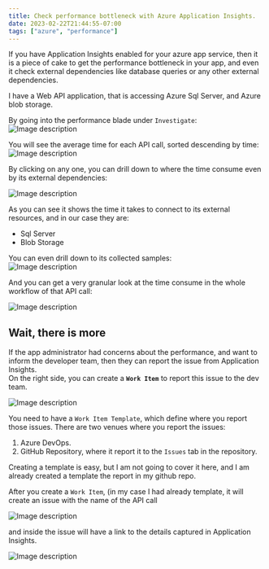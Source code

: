 ```yaml
---
title: Check performance bottleneck with Azure Application Insights.
date: 2023-02-22T21:44:55-07:00
tags: ["azure", "performance"]
---
```



If you have Application Insights enabled for your azure app service, then it is a piece of cake to get the performance bottleneck in your app, and even it check external dependencies like database queries or any other external dependencies.  

I have a Web API application, that is accessing Azure Sql Server, and Azure blob storage.  

By going into the performance blade under `Investigate`:  
![Image description](https://dev-to-uploads.s3.amazonaws.com/uploads/articles/0mr3srn55zc4vebhm1ik.png)

You will see the average time for each API call, sorted descending by time:
![Image description](https://dev-to-uploads.s3.amazonaws.com/uploads/articles/ir4wnbet13t5m4875maz.png)

By clicking on any one, you can drill down to where the time consume even by its external dependencies:

![Image description](https://dev-to-uploads.s3.amazonaws.com/uploads/articles/s693bun98iqxz1y459q8.png)

As you can see it shows the time it takes to connect to its external resources, and in our case they are:  
* Sql Server
* Blob Storage

You can even drill down to its collected samples:  
![Image description](https://dev-to-uploads.s3.amazonaws.com/uploads/articles/6vujzbb9n233osykkvkg.png)

And you can get a very granular look at the time consume in the whole workflow of that API call:

![Image description](https://dev-to-uploads.s3.amazonaws.com/uploads/articles/omzo4cgmwcncj9shn6q1.png)

## Wait, there is more
If the app administrator had concerns about the performance, and want to inform the developer team, then they can report the issue from Application Insights.  
On the right side, you can create a **`Work Item`** to report this issue to the dev team.  

![Image description](https://dev-to-uploads.s3.amazonaws.com/uploads/articles/kyg5duvxy0h3korp97yn.png)

You need to have a `Work Item Template`, which define where you report those issues. There are two venues where you report the issues:  
1. Azure DevOps.
2. GitHub Repository, where it report it to the `Issues` tab in the repository.  

Creating a template is easy, but I am not going to cover it here, and I am already created a template the report in my github repo.  

After you create a `Work Item`, (in my case I had already template, it will create an issue with the name of the API call

![Image description](https://dev-to-uploads.s3.amazonaws.com/uploads/articles/8wcdmrm07p6c7jjfx1bx.png)

and inside the issue will have a link to the details captured in Application Insights.

![Image description](https://dev-to-uploads.s3.amazonaws.com/uploads/articles/kejv8yf70spkg4j2ntag.png)

